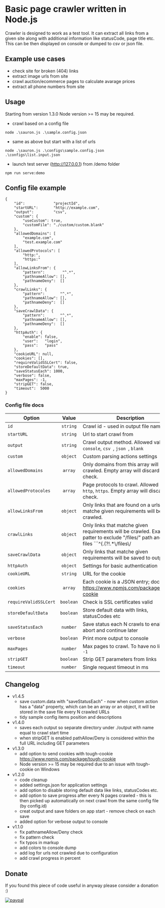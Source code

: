 # Basic page crawler written in Node.js

Crawler is designed to work as a test tool. It can extract all links from a given site along with additional information like statusCode, page title etc. This can be then displayed on console or dumped to csv or json file.

## Example use cases
* check site for broken (404) links
* extract image urls from site
* crawl auction/ecommerce pages to calculate avarage prices
* extract all phone numbers from site

## Usage
Starting from version 1.3.0 Node version >= 15 may be required.

* crawl based on a config file
```
node .\sauron.js .\sample.config.json 
```
* same as above but start with a list of urls 
```
node .\sauron.js .\configs\sample.config.json .\configs\list.input.json
```
* launch test server (http://127.0.0.1) from /demo folder
```
npm run serve:demo
```
## Config file example
```
{
    "id":             "projectId",
    "startURL":       "http://example.com",
    "output":         "csv",
    "custom": {
        "useCustom": true,
        "customFile": "./custom/custom.blank"
    },
    "allowedDomains": [
        "example.com",
        "test.example.com"
    ],
    "allowedProtocols": [
        "http:",
        "https:"
    ],
    "allowLinksFrom": {
        "pattern":        "^.*",
        "pathnameAllow": [],
        "pathnameDeny":  []
    },
    "crawlLinks": {
        "pattern":       "^.*",
        "pathnameAllow": [],
        "pathnameDeny":  []
    },
    "saveCrawlData": {
        "pattern":       "^.*",
        "pathnameAllow": [],
        "pathnameDeny":  []
    },
    "httpAuth": {
        "enable": false,
        "user":   "login",
        "pass":   "pass"
    },
    "cookieURL": null,
    "cookies": [],
    "requireValidSSLCert": false,
    "storeDefaultData": true,
    "saveStatusEach": 1000,
    "verbose": false,
    "maxPages": -1,
    "stripGET": false,
    "timeout":  5000
}
```

### Config file docs
| Option              | Value         | Description                                                          |
| ------------------- |:-------------:| -------------------------------------------------------------------- |
| ```id```          | ```string```  | Crawl id - used in output file name etc. |
| ```startURL```       | ```string```  | Url to start crawl from                         |
| ```output```      | ```string```  | Crawl output method. Allowed values: ```console```, ```csv ```, ```json ```, ```blank ```        |
| ```custom```      | ```object```  | Custom parsing actions settings        |
| ```allowedDomains```        | ```array```  | Only domains from this array will be crawled. Empty array will discard this check.               |
| ```allowedProtocoles```       | ```array```  | Page protocols to crawl. Allowed values: ```http```, ```https```. Empty array will discard this check.   |
| ```allowLinksFrom```       | ```object```  | Only links that are found on a urls that matche given requirements will be crawled.   |
| ```crawlLinks```       | ```object```  | Only links that matche given requirements will be crawled. Example patter to exclude "/files/" path and PDF files ```^(.(?!.*\\/files\\/|.*\\.pdf$))*```   |
| ```saveCrawlData```       | ```object```  | Only links that matche given requirements will be saved to output.   |
| ```httpAuth```       | ```object```  | Settings for basic authentication   |
| ```cookieURL```       | ```string```  | URL for the cookie   |
| ```cookies```       | ```array```  | Each cookie is a JSON entry; docs: https://www.npmjs.com/package/tough-cookie   |
| ```requireValidSSLCert```       | ```boolean```  | Check is SSL certificates valid   |
| ```storeDefaultData```      | ```boolean```  | Store default data with links, statusCodes etc   |
| ```saveStatusEach```      | ```number```  | Save status each N crawls to enable abort and continue later   |
| ```verbose```      | ```boolean```  | Print more output to console   |
| ```maxPages```      | ```number```  | Max pages to crawl. To have no limit set ```-1```   |
| ```stripGET```      | ```boolean```  | Strip GET parameters from links   |
| ```timeout```      | ```number```  | Single request timeout in ms   |

## Changelog
* v1.4.5
    * save custom.data with "saveStatusEach" - now when custom action has a "data" property, which can be an array or an object, it will be stored in the save file every N crawled URLs
    * tidy sample config items position and descriptions
* v1.4.0
    * saves each output so separate directory under ./output with name equal to crawl start time
    * when stripGET is enabled pathAllow/Deny is considered within the full URL including GET parameters
* v1.3.0
    * add option to send cookies with tough-cookie https://www.npmjs.com/package/tough-cookie
    * Node version >= 15 may be required due to an issue with tough-cookie on Windows
* v1.2.0
    * code cleanup
    * added settings.json for application settings
    * add option to disable storing default data like links, statusCodes etc.
    * add option to save progress after every N pages crawled - this is then picked up automatically on next crawl from the same config file (by config.id)
    * creat output and save folders on app start - remove check on each save
    * added option for verbose output to console
* v1.1.0
    * fix pathnameAllow/Deny check
    * fix pattern check
    * fix typos in markup
    * add colors to console dump
    * add log for urls not crawled due to configuration
    * add crawl progress in percent

## Donate 
If you found this piece of code useful in anyway please consider a donation :)

[![paypal](https://www.paypalobjects.com/en_US/i/btn/btn_donateCC_LG.gif)](https://www.paypal.com/donate?hosted_button_id=ZPSPDRNU99V4Y)
